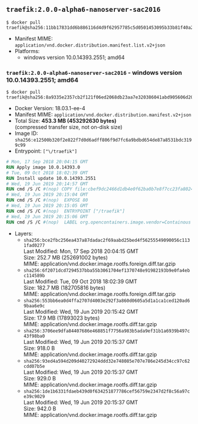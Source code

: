 ## `traefik:2.0.0-alpha6-nanoserver-sac2016`

```console
$ docker pull traefik@sha256:11bb17831dd6b886116d4d9f62957785c5d0501453095b33b81f40a2073f756d
```

-	Manifest MIME: `application/vnd.docker.distribution.manifest.list.v2+json`
-	Platforms:
	-	windows version 10.0.14393.2551; amd64

### `traefik:2.0.0-alpha6-nanoserver-sac2016` - windows version 10.0.14393.2551; amd64

```console
$ docker pull traefik@sha256:8a9335e2357cb2f121f06ed2068db23aa7e320386041abd905606d20dede8080
```

-	Docker Version: 18.03.1-ee-4
-	Manifest MIME: `application/vnd.docker.distribution.manifest.v2+json`
-	Total Size: **453.3 MB (453292630 bytes)**  
	(compressed transfer size, not on-disk size)
-	Image ID: `sha256:e12500b320f2e822f7d0d6adff806f9d7fc6a9bdbd654de87a8531bdc3199c99`
-	Entrypoint: `["\/traefik"]`

```dockerfile
# Mon, 17 Sep 2018 20:04:15 GMT
RUN Apply image 10.0.14393.0
# Tue, 09 Oct 2018 18:02:39 GMT
RUN Install update 10.0.14393.2551
# Wed, 19 Jun 2019 20:14:57 GMT
RUN cmd /S /C #(nop) COPY file:cbef9dc2466d1db4e0f62ba0b7e8f7cc23fa8024ed1fff51b47391f34f64f38c in \traefik.exe 
# Wed, 19 Jun 2019 20:15:04 GMT
RUN cmd /S /C #(nop)  EXPOSE 80
# Wed, 19 Jun 2019 20:15:05 GMT
RUN cmd /S /C #(nop)  ENTRYPOINT ["/traefik"]
# Wed, 19 Jun 2019 20:15:06 GMT
RUN cmd /S /C #(nop)  LABEL org.opencontainers.image.vendor=Containous org.opencontainers.image.url=https://traefik.io org.opencontainers.image.title=Traefik org.opencontainers.image.description=A modern reverse-proxy org.opencontainers.image.version=v2.0.0-alpha6 org.opencontainers.image.documentation=https://docs.traefik.io
```

-	Layers:
	-	`sha256:bce2fbc256ea437a87dadac2f69aabd25bed4f56255549090056c1131fad0277`  
		Last Modified: Mon, 17 Sep 2018 20:04:15 GMT  
		Size: 252.7 MB (252691002 bytes)  
		MIME: application/vnd.docker.image.rootfs.foreign.diff.tar.gzip
	-	`sha256:6f2071dcd7294537bba55b3061704ef1370748e91982193b9e0fa4ebc114589b`  
		Last Modified: Tue, 09 Oct 2018 18:02:39 GMT  
		Size: 182.7 MB (182705816 bytes)  
		MIME: application/vnd.docker.image.rootfs.foreign.diff.tar.gzip
	-	`sha256:553bb6ea0d4ffa2707d4003e292f3a860d0605a5d1a1ca1ced120ad69baa6e9c`  
		Last Modified: Wed, 19 Jun 2019 20:15:42 GMT  
		Size: 17.9 MB (17893023 bytes)  
		MIME: application/vnd.docker.image.rootfs.diff.tar.gzip
	-	`sha256:3706ee9dfa84407686e468851f7756a983b5ada9ef31b1a6939b497c43f98ba0`  
		Last Modified: Wed, 19 Jun 2019 20:15:37 GMT  
		Size: 918.0 B  
		MIME: application/vnd.docker.image.rootfs.diff.tar.gzip
	-	`sha256:93ed4a594d209d40272924ddd32e748085e707e786e245d34cc97c62cdd07b5e`  
		Last Modified: Wed, 19 Jun 2019 20:15:37 GMT  
		Size: 929.0 B  
		MIME: application/vnd.docker.image.rootfs.diff.tar.gzip
	-	`sha256:1de1b6331fdaeb439d0f634251877786cef56759e2347d2f8c56a97ce39c9029`  
		Last Modified: Wed, 19 Jun 2019 20:15:37 GMT  
		Size: 942.0 B  
		MIME: application/vnd.docker.image.rootfs.diff.tar.gzip
